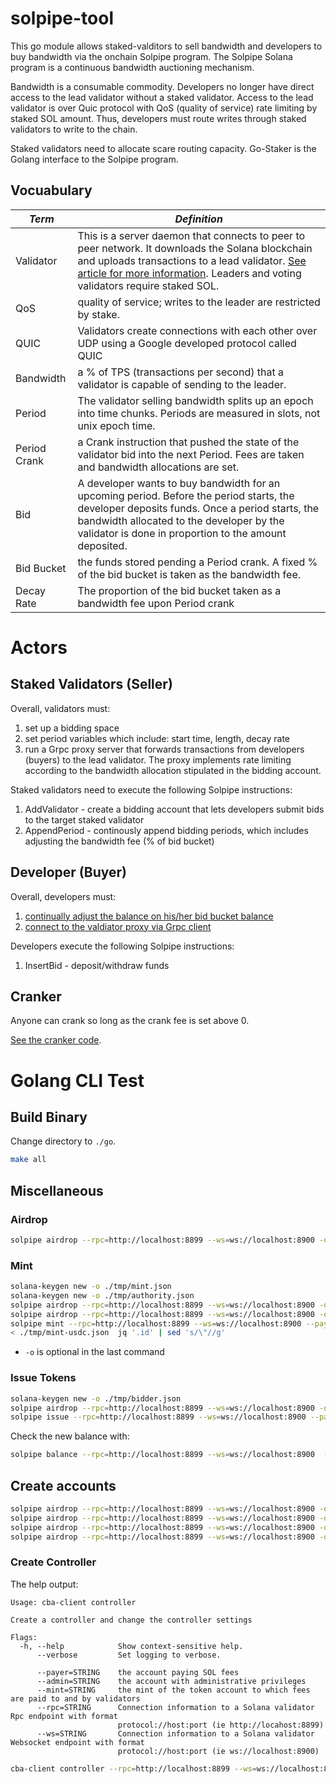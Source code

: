 # solpipe-tool

This go module allows staked-valditors to sell bandwidth and developers to buy bandwidth via the onchain Solpipe program.  The Solpipe Solana program is a continuous bandwidth auctioning mechanism.


Bandwidth is a consumable commodity.  Developers no longer have direct access to the lead validator without a staked validator.  Access to the lead validator is over Quic protocol with QoS (quality of service) rate limiting by staked SOL amount.  Thus, developers must route writes through staked validators to write to the chain.

Staked validators need to allocate scare routing capacity.  Go-Staker is the Golang interface to the Solpipe program.

## Vocuabulary

| *Term* | *Definition* |
|------------|---------------|
| Validator | This is a server daemon that connects to peer to peer network.  It downloads the Solana blockchain and uploads transactions to a lead validator. [See article for more information](https://solana.com/validators).  Leaders and voting validators require staked SOL. |
| QoS | quality of service; writes to the leader are restricted by stake. |
| QUIC | Validators create connections with each other over UDP using a Google developed protocol called QUIC |
| Bandwidth | a % of TPS (transactions per second) that a validator is capable of sending to the leader. |
| Period | The validator selling bandwidth splits up an epoch into time chunks.  Periods are measured in slots, not unix epoch time. |
| Period Crank | a Crank instruction that pushed the state of the validator bid into the next Period.  Fees are taken and bandwidth allocations are set. |
| Bid | A developer wants to buy bandwidth for an upcoming period.  Before the period starts, the developer deposits funds.  Once a period starts, the bandwidth allocated to the developer by the validator is done in proportion to the amount deposited. |
| Bid Bucket | the funds stored pending a  Period crank.  A fixed % of the bid bucket is taken as the bandwidth fee. |
| Decay Rate | The proportion of the bid bucket taken as a bandwidth fee upon Period crank |



# Actors

## Staked Validators (Seller)

Overall, validators must:
1. set up a bidding space
1. set period variables which include: start time, length, decay rate
1. run a Grpc proxy server that forwards transactions from developers (buyers) to the lead validator.  The proxy implements rate limiting according to the bandwidth allocation stipulated in the bidding account.


Staked validators need to execute the following Solpipe instructions:
1. AddValidator - create a bidding account that lets developers submit bids to the target staked validator
1. AppendPeriod - continously append bidding periods, which includes adjusting the bandwidth fee (% of bid bucket) 

## Developer (Buyer)

Overall, developers must:
1. [continually adjust the balance on his/her bid bucket balance](bidder/bidder.go)
1. [connect to the valdiator proxy via Grpc client](client/client.go)

Developers execute the following Solpipe instructions:
1. InsertBid - deposit/withdraw funds


## Cranker

Anyone can crank so long as the crank fee is set above 0.

[See the cranker code](cranker/cranker.go).



# Golang CLI Test

## Build Binary

Change directory to `./go`.

```bash
make all
```

## Miscellaneous

### Airdrop

```bash
solpipe airdrop --rpc=http://localhost:8899 --ws=ws://localhost:8900 -d EA4d44kdDaCWNcuBjepk8fyRp4WnccGgd1TrseDzcmtY -a 4.5598 -v
```

### Mint

```bash
solana-keygen new -o ./tmp/mint.json
solana-keygen new -o ./tmp/authority.json
solpipe airdrop --rpc=http://localhost:8899 --ws=ws://localhost:8900 -d $(solana-keygen pubkey ./tmp/mint.json) -a 0.1 -v
solpipe airdrop --rpc=http://localhost:8899 --ws=ws://localhost:8900 -d $(solana-keygen pubkey ./tmp/authority.json) -a 0.1 -v
solpipe mint --rpc=http://localhost:8899 --ws=ws://localhost:8900 --payer=./tmp/mint.json --authority=./tmp/mint.json -d 2 -o ./tmp/mint-usdc.json -v
< ./tmp/mint-usdc.json  jq '.id' | sed 's/\"//g'
```
* `-o` is optional in the last command

### Issue Tokens

```bash
solana-keygen new -o ./tmp/bidder.json
solpipe airdrop --rpc=http://localhost:8899 --ws=ws://localhost:8900 -d $(solana-keygen pubkey ./tmp/bidder.json) -a 0.1 -v
solpipe issue --rpc=http://localhost:8899 --ws=ws://localhost:8900 --payer=./tmp/bidder.json --mint=./tmp/mint-usdc.json --owner=$(solana-keygen pubkey ./tmp/bidder.json) -a 1000 -v 
```

Check the new balance with:

```bash
solpipe balance --rpc=http://localhost:8899 --ws=ws://localhost:8900  --mint=$(< ./tmp/mint-usdc.json  jq '.id' | sed 's/\"//g') --owner=$(solana-keygen pubkey ./tmp/bidder.json)  -v
```

## Create accounts

```bash
solpipe airdrop --rpc=http://localhost:8899 --ws=ws://localhost:8900 -d $(solana-keygen pubkey ./tmp/controller-admin.json) -a 100 -v
solpipe airdrop --rpc=http://localhost:8899 --ws=ws://localhost:8900 -d $(solana-keygen pubkey ./tmp/mint.json) -a 100 -v
solpipe airdrop --rpc=http://localhost:8899 --ws=ws://localhost:8900 -d $(solana-keygen pubkey ./tmp/validator.json) -a 100 -v
solpipe airdrop --rpc=http://localhost:8899 --ws=ws://localhost:8900 -d $(solana-keygen pubkey ./tmp/validator-admin.json) -a 100 -v
```


### Create Controller

The help output:

```
Usage: cba-client controller

Create a controller and change the controller settings

Flags:
  -h, --help            Show context-sensitive help.
      --verbose         Set logging to verbose.

      --payer=STRING    the account paying SOL fees
      --admin=STRING    the account with administrative privileges
      --mint=STRING     the mint of the token account to which fees are paid to and by validators
      --rpc=STRING      Connection information to a Solana validator Rpc endpoint with format
                        protocol://host:port (ie http://locahost:8899)
      --ws=STRING       Connection information to a Solana validator Websocket endpoint with format
                        protocol://host:port (ie ws://localhost:8900)
```

```bash
cba-client controller --rpc=http://localhost:8899 --ws=ws://localhost:8900--payer=./tmp/controller-admin.json --admin=./tmp/controller-admin.json --mint=$(< ./tmp/mint-usdc.json  jq '.id' | sed 's/\"//g') -v
```
